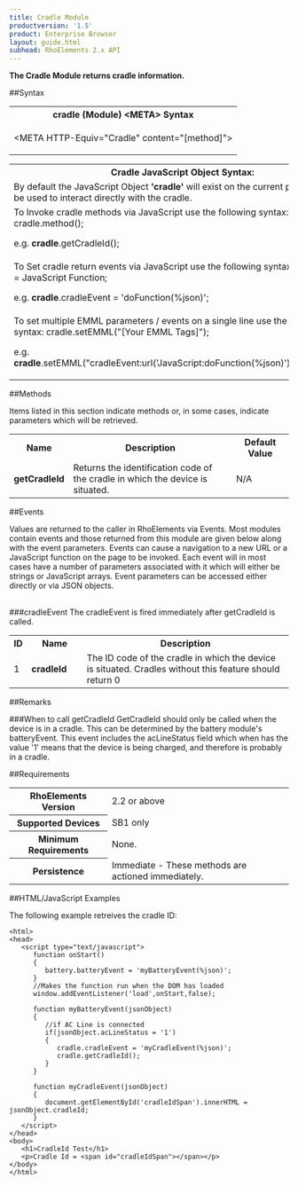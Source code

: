 ```yaml
---
title: Cradle Module
productversion: '1.5'
product: Enterprise Browser
layout: guide.html
subhead: RhoElements 2.x API
---
```



<b>
The Cradle Module returns cradle information.
</b>

##Syntax

<table class="re-table"><tr><th class="tableHeading">cradle (Module) &lt;META&gt; Syntax
</th></tr><tr><td class="clsSyntaxCells clsOddRow"><p>&lt;META HTTP-Equiv="Cradle" content="[method]"&gt;</p></td></tr></table>
<table class="re-table"><tr><th class="tableHeading">Cradle JavaScript Object Syntax:</th></tr><tr><td class="clsSyntaxCells clsOddRow">
By default the JavaScript Object <b>'cradle'</b> will exist on the current page and can be used to interact directly with the cradle.
</td></tr><tr><td class="clsSyntaxCells clsEvenRow">
To Invoke cradle methods via JavaScript use the following syntax: cradle.method();
<P />e.g. <b>cradle</b>.getCradleId();
</td></tr><tr><td class="clsSyntaxCells clsOddRow">						
To Set cradle return events via JavaScript use the following syntax: cradle.event = JavaScript Function;
<P />e.g. <b>cradle</b>.cradleEvent = 'doFunction(%json)';
<P />
<!-- For more details on the event syntax and parameters see the <a href="/rhoelements/RetrievalEvents">Retrieval Events</a> page.-->

</td></tr><tr><td class="clsSyntaxCells clsEvenRow">							
To set multiple EMML parameters / events on a single line use the following syntax: cradle.setEMML("[Your EMML Tags]");
<P />
e.g. <b>cradle</b>.setEMML("cradleEvent:url('JavaScript:doFunction(%json)');getCradleId");							
</td></tr></table>

##Methods


Items listed in this section indicate methods or, in some cases, indicate parameters which will be retrieved.

<table class="re-table"><col width="10%" /><col width="68%" /><col width="22%" /><tr><th class="tableHeading">Name</th><th class="tableHeading">Description</th><th class="tableHeading">Default Value</th></tr><tr><td class="clsSyntaxCells clsOddRow"><b>getCradleId</b></td><td class="clsSyntaxCells clsOddRow">Returns the identification code of the cradle in which the device is situated.</td><td class="clsSyntaxCells clsOddRow">
N/A
</td></tr></table>
	

##Events


Values are returned to the caller in RhoElements via Events.  Most modules contain events and those returned from this module are given below along with the event parameters.  Events can cause a navigation to a new URL or a JavaScript function on the page to be invoked.  Each event will in most cases have a number of parameters associated with it which will either be strings or JavaScript arrays.  Event parameters can be accessed either directly or via JSON objects.

<br />
###cradleEvent
The cradleEvent is fired immediately after getCradleId is called.
<table class="re-table"><col width="3%" /><col width="20%" /><col width="77%" /><tr><th class="tableHeading">ID</th><th class="tableHeading">Name</th><th class="tableHeading">Description</th></tr><tr><td style="text-align:left;" class="clsSyntaxCells clsOddRow">1</td><td style="text-align:left;" class="clsSyntaxCells clsOddRow"><b>cradleId</b></td><td style="text-align:left;" class="clsSyntaxCells clsOddRow">The ID code of the cradle in which the device is situated. Cradles without this feature should return 0</td></tr></table>





##Remarks


###When to call getCradleId
GetCradleId should only be called when the device is in a cradle. This can be determined by the battery module's batteryEvent. This event includes the acLineStatus field which when has the value '1' means that the device is being charged, and therefore is probably in a cradle.




##Requirements

<table class="re-table"><tr><th class="tableHeading">RhoElements Version</th><td class="clsSyntaxCell clsEvenRow">2.2 or above
</td></tr><tr><th class="tableHeading">Supported Devices</th><td class="clsSyntaxCell clsOddRow">SB1 only</td></tr><tr><th class="tableHeading">Minimum Requirements</th><td class="clsSyntaxCell clsOddRow">None.</td></tr><tr><th class="tableHeading">Persistence</th><td class="clsSyntaxCell clsEvenRow">Immediate - These methods are actioned immediately.</td></tr></table>


##HTML/JavaScript Examples

The following example retreives the cradle ID:

	<html>
	<head>
	   <script type="text/javascript">
	      function onStart()
	      {
	         battery.batteryEvent = 'myBatteryEvent(%json)';
	      }
	      //Makes the function run when the DOM has loaded
	      window.addEventListener('load',onStart,false);
	      
	      function myBatteryEvent(jsonObject)
	      {
	         //if AC Line is connected
	         if(jsonObject.acLineStatus = '1')
	         {
	            cradle.cradleEvent = 'myCradleEvent(%json)';
	            cradle.getCradleId();
	         }
	      }
	      
	      function myCradleEvent(jsonObject)
	      {
	         document.getElementById('cradleIdSpan').innerHTML = jsonObject.cradleId;
	      }
	   </script>
	</head>
	<body>
	   <h1>CradleId Test</h1>
	   <p>Cradle Id = <span id="cradleIdSpan"></span></p>
	</body>
	</html>
	





